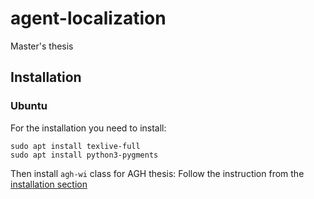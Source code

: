 # agent-localization
Master's thesis

## Installation
### Ubuntu
For the installation you need to install:
```shell
sudo apt install texlive-full
sudo apt install python3-pygments
```

Then install `agh-wi` class for AGH thesis:
Follow the instruction from the [installation section](https://github.com/polaksta/LaTeX/tree/master/agh-wi#instalacja)
